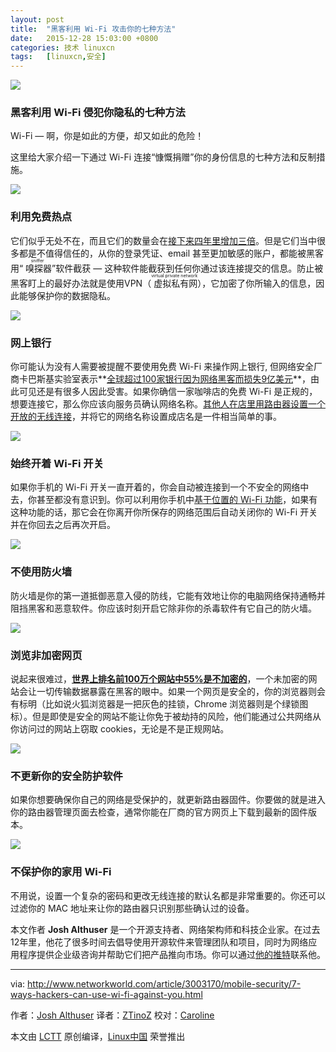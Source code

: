 ```yaml
---
layout: post
title:	"黑客利用 Wi-Fi 攻击你的七种方法"
date:	2015-12-28 15:03:00 +0800 
categories:	技术 linuxcn 
tags:	[linuxcn,安全]
---
```



![](/Asserts/Images/album/201512/28/150402led74zjk6d7f3w0b.jpg)


### 黑客利用 Wi-Fi 侵犯你隐私的七种方法


Wi-Fi — 啊，你是如此的方便，却又如此的危险！


这里给大家介绍一下通过 Wi-Fi 连接“慷慨捐赠”你的身份信息的七种方法和反制措施。


![](/Asserts/Images/album/201512/28/150403q2353vv9225l3ztu.jpg)


### 利用免费热点


它们似乎无处不在，而且它们的数量会在[接下来四年里增加三倍](http://www.pcworld.com/article/243464/number_of_wifi_hotspots_to_quadruple_by_2015_says_study.html)。但是它们当中很多都是不值得信任的，从你的登录凭证、email 甚至更加敏感的账户，都能被黑客用“<ruby> 嗅探器 <rp>  （ </rp> <rt>  sniffer </rt> <rp>  ） </rp></ruby>”软件截获 — 这种软件能截获到任何你通过该连接提交的信息。防止被黑客盯上的最好办法就是使用VPN（<ruby> 虚拟私有网 <rp>  （ </rp> <rt>  virtual private network </rt> <rp>  ） </rp></ruby>），它加密了你所输入的信息，因此能够保护你的数据隐私。


![](/Asserts/Images/album/201512/28/150403fzoh7nk25k8bxphg.jpg)


### 网上银行


你可能认为没有人需要被提醒不要使用免费 Wi-Fi 来操作网上银行, 但网络安全厂商卡巴斯基实验室表示**[全球超过100家银行因为网络黑客而损失9亿美元](http://www.nytimes.com/2015/02/15/world/bank-hackers-steal-millions-via-malware.html?hp&amp;action=click&amp;pgtype=Homepage&amp;module=first-column-region%C2%AEion=top-news&amp;WT.nav=top-news&amp;_r=3)**，由此可见还是有很多人因此受害。如果你确信一家咖啡店的免费 Wi-Fi 是正规的，想要连接它，那么你应该向服务员确认网络名称。[其他人在店里用路由器设置一个开放的无线连接](http://news.yahoo.com/blogs/upgrade-your-life/banking-online-not-hacked-182159934.html)，并将它的网络名称设置成店名是一件相当简单的事。


![](/Asserts/Images/album/201512/28/150404kdc4lv9w3ml3973w.jpg)


### 始终开着 Wi-Fi 开关


如果你手机的 Wi-Fi 开关一直开着的，你会自动被连接到一个不安全的网络中去，你甚至都没有意识到。你可以利用你手机中[基于位置的 Wi-Fi 功能](http://pocketnow.com/2014/10/15/should-you-leave-your-smartphones-wifi-on-or-turn-it-off)，如果有这种功能的话，那它会在你离开你所保存的网络范围后自动关闭你的 Wi-Fi 开关并在你回去之后再次开启。


![](/Asserts/Images/album/201512/28/150404re00e2vverrhfnfv.jpg)


### 不使用防火墙


防火墙是你的第一道抵御恶意入侵的防线，它能有效地让你的电脑网络保持通畅并阻挡黑客和恶意软件。你应该时刻开启它除非你的杀毒软件有它自己的防火墙。


![](/Asserts/Images/album/201512/28/150405eba2m6aa5yygu1b3.jpg)


### 浏览非加密网页


说起来很难过，**[世界上排名前100万个网站中55%是不加密的](http://www.cnet.com/news/chrome-becoming-tool-in-googles-push-for-encrypted-web/)**，一个未加密的网站会让一切传输数据暴露在黑客的眼中。如果一个网页是安全的，你的浏览器则会有标明（比如说火狐浏览器是一把灰色的挂锁，Chrome 浏览器则是个绿锁图标）。但是即使是安全的网站不能让你免于被劫持的风险，他们能通过公共网络从你访问过的网站上窃取 cookies，无论是不是正规网站。


![](/Asserts/Images/album/201512/28/150405x3e7ez113e7g3vb2.jpg)


### 不更新你的安全防护软件


如果你想要确保你自己的网络是受保护的，就更新路由器固件。你要做的就是进入你的路由器管理页面去检查，通常你能在厂商的官方网页上下载到最新的固件版本。


![](/Asserts/Images/album/201512/28/150405azqsozi8zqni3nb7.jpg)


### 不保护你的家用 Wi-Fi


不用说，设置一个复杂的密码和更改无线连接的默认名都是非常重要的。你还可以过滤你的 MAC 地址来让你的路由器只识别那些确认过的设备。


本文作者 **Josh Althuser** 是一个开源支持者、网络架构师和科技企业家。在过去12年里，他花了很多时间去倡导使用开源软件来管理团队和项目，同时为网络应用程序提供企业级咨询并帮助它们把产品推向市场。你可以通过[他的推特](https://twitter.com/JoshAlthuser)联系他。




---


via: <http://www.networkworld.com/article/3003170/mobile-security/7-ways-hackers-can-use-wi-fi-against-you.html>


作者：[Josh Althuser](https://twitter.com/JoshAlthuser) 译者：[ZTinoZ](https://github.com/ZTinoZ) 校对：[Caroline](https://github.com/carolinewuyan)


本文由 [LCTT](https://github.com/LCTT/TranslateProject) 原创编译，[Linux中国](https://linux.cn/) 荣誉推出
